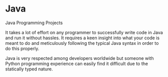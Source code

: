 # Java
Java Programming Projects

It takes a lot of effort on any programmer to successfully write code in Java and run it without hassles.
It requires a keen insight into what your code is meant to do and meticulously following the typical Java syntax in order to do this properly.

Java is very respected among developers worldwide but someone with Python programming experience can easily find it difficult due to the statically typed nature.
